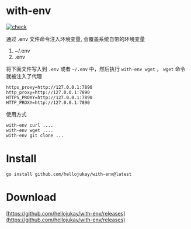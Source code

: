 # with-env
[![check](https://github.com/hellojukay/with-env/actions/workflows/go.yml/badge.svg?branch=main)](https://github.com/hellojukay/with-env/actions/workflows/go.yml)

通过 .env 文件命令注入环境变量, 会覆盖系统自带的环境变量

1. ~/.env
2. .env

将下面文件写入到 `.env` 或者 `~/.env` 中，然后执行 `with-env wget` ， `wget` 命令就被注入了代理
```
https_proxy=http://127.0.0.1:7890
http_proxy=http://127.0.0.1:7890
HTTPS_PROXY=http://127.0.0.1:7890
HTTP_PROXY=http://127.0.0.1:7890
```
使用方式
```
with-env curl ....
with-env wget ....
with-env git clone ...
````

# Install
```
go install github.com/hellojukay/with-env@latest
```

# Download
[https://github.com/hellojukay/with-env/releases](https://github.com/hellojukay/with-env/releases)
